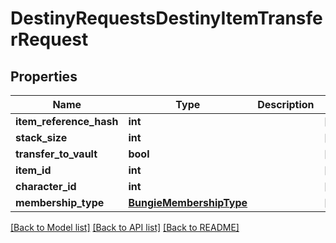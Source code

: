 # DestinyRequestsDestinyItemTransferRequest

## Properties
Name | Type | Description | Notes
------------ | ------------- | ------------- | -------------
**item_reference_hash** | **int** |  | [optional] 
**stack_size** | **int** |  | [optional] 
**transfer_to_vault** | **bool** |  | [optional] 
**item_id** | **int** |  | [optional] 
**character_id** | **int** |  | [optional] 
**membership_type** | [**BungieMembershipType**](BungieMembershipType.md) |  | [optional] 

[[Back to Model list]](../README.md#documentation-for-models) [[Back to API list]](../README.md#documentation-for-api-endpoints) [[Back to README]](../README.md)


